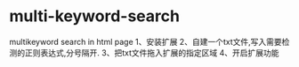 # multi-keyword-search
multikeyword search in html page
1、安装扩展
2、自建一个txt文件,写入需要检测的正则表达式,分号隔开.
3、把txt文件拖入扩展的指定区域
4、开启扩展功能
